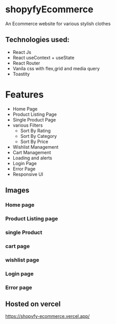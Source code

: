 # shopyfyEcommerce
An Ecommerce website for various stylish clothes
## Technologies used:
* React Js
* React useContext + useState
* React Router
* Vanila css with flex,grid and media query
* Toastity
# Features
* Home Page
* Product Listing Page
* Single Product Page
* various Filters
   * Sort By Rating
   * Sort By Category
   * Sort By Price
* Wishlist Management
* Cart Management
* Loading and alerts
* Login Page
* Error Page
* Responsive UI

## Images
### Home page

### Product Listing page
### single Product
### cart page
### wishlist page
### Login page
### Error page

## Hosted on vercel
https://shopyfy-ecommerce.vercel.app/
